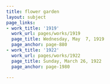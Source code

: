 ```yaml
---
title: flower garden
layout: subject
page_links:
- work_title: '1919'
  work_url: pages/works/1919
  page_title: Wednesday, May  7, 1919
  page_anchor: page-880
- work_title: '1922'
  work_url: pages/works/1922
  page_title: Sunday, March 26, 1922
  page_anchor: page-1980

---
```

